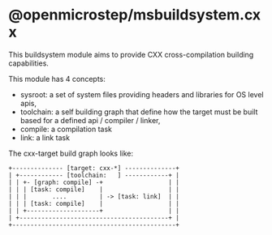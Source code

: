 @openmicrostep/msbuildsystem.cxx
================================

This buildsystem module aims to provide CXX cross-compilation building capabilities.

This module has 4 concepts:

 - sysroot: a set of system files providing headers and libraries for OS level apis,
 - toolchain: a self building graph that define how the target must be built based for a defined api / compiler / linker,
 - compile: a compilation task
 - link: a link task

The cxx-target build graph looks like:

```
+-------------- [target: cxx-*] --------------+
| +------------ [toolchain:   ] ------------+ |
| | +- [graph: compile] -+                  | |
| | | [task: compile]    |                  | |
| | |       ....         | -> [task: link]  | |
| | | [task: compile]    |                  | |
| | +--------------------+                  | |
| +-----------------------------------------+ |
+---------------------------------------------+
```
